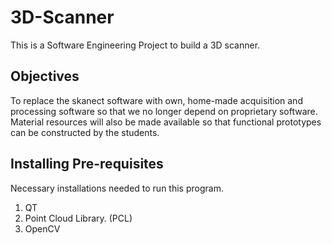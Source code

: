 # 3D-Scanner
This is a Software Engineering Project to build a 3D scanner. 

## Objectives
To replace the skanect software with
own, home-made acquisition and processing software so that we no longer
depend on proprietary software. Material resources will also be made
available so that functional prototypes can be constructed by the students.

## Installing Pre-requisites
Necessary installations  needed to run this program.
1. QT
2. Point Cloud Library. (PCL)
3. OpenCV
